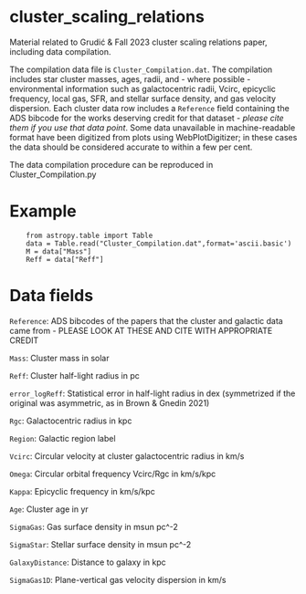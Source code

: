 # cluster_scaling_relations
Material related to Grudić &amp; Fall 2023 cluster scaling relations paper, including data compilation.

The compilation data file is `Cluster_Compilation.dat`. The compilation includes star cluster masses, ages, radii, and - where possible - environmental information such as galactocentric radii, Vcirc, epicyclic frequency, local gas, SFR, and stellar surface density, and gas velocity dispersion. Each cluster data row includes a `Reference` field containing the ADS bibcode for the works deserving credit for that dataset - *please cite them if you use that data point*. Some data unavailable in machine-readable format have been digitized from plots using WebPlotDigitizer; in these cases the data should be considered accurate to within a few per cent.

The data compilation procedure can be reproduced in Cluster_Compilation.py

# Example

```
    from astropy.table import Table
    data = Table.read("Cluster_Compilation.dat",format='ascii.basic')
    M = data["Mass"]
    Reff = data["Reff"]
```

# Data fields

`Reference`: ADS bibcodes of the papers that the cluster and galactic data came from - PLEASE LOOK AT THESE AND CITE WITH APPROPRIATE CREDIT

`Mass`: Cluster mass in solar

`Reff`: Cluster half-light radius in pc

`error_logReff`: Statistical error in half-light radius in dex (symmetrized if the original was asymmetric, as in Brown & Gnedin 2021)

`Rgc`: Galactocentric radius in kpc

`Region`: Galactic region label

`Vcirc`: Circular velocity at cluster galactocentric radius in km/s

`Omega`: Circular orbital frequency Vcirc/Rgc in km/s/kpc

`Kappa`: Epicyclic frequency in km/s/kpc

`Age`: Cluster age in yr

`SigmaGas`: Gas surface density in msun pc^-2

`SigmaStar`: Stellar surface density in msun pc^-2

`GalaxyDistance`: Distance to galaxy in kpc

`SigmaGas1D`: Plane-vertical gas velocity dispersion in km/s
